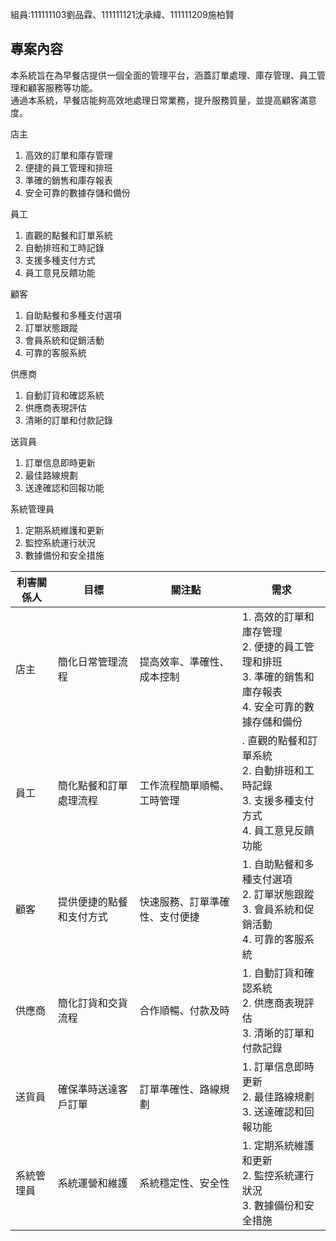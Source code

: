 組員:111111103劉品霖、111111121沈承緯、111111209施柏賢




## 專案內容
本系統旨在為早餐店提供一個全面的管理平台，涵蓋訂單處理、庫存管理、員工管理和顧客服務等功能。 <br>通過本系統，早餐店能夠高效地處理日常業務，提升服務質量，並提高顧客滿意度。

店主 <br>
1. 高效的訂單和庫存管理<br>
2. 便捷的員工管理和排班<br>
3. 準確的銷售和庫存報表<br>
4. 安全可靠的數據存儲和備份<br>

員工<br>
1. 直觀的點餐和訂單系統<br>
2. 自動排班和工時記錄<br>
3. 支援多種支付方式<br>
4. 員工意見反饋功能<br>

顧客<br>
1. 自助點餐和多種支付選項<br>
2. 訂單狀態跟蹤<br>
3. 會員系統和促銷活動<br>
4. 可靠的客服系統<br>

供應商<br>
1. 自動訂貨和確認系統<br>
2. 供應商表現評估<br>
3. 清晰的訂單和付款記錄<br>

送貨員<br>
1. 訂單信息即時更新<br>
2. 最佳路線規劃<br>
3. 送達確認和回報功能<br>

系統管理員<br>
1. 定期系統維護和更新<br>
2. 監控系統運行狀況<br>
3. 數據備份和安全措施<br>


|利害關係人|目標| 關注點| 需求|
|----|----|----|----|
|店主|簡化日常管理流程|提高效率、準確性、成本控制|1. 高效的訂單和庫存管理<br>2. 便捷的員工管理和排班<br>3. 準確的銷售和庫存報表<br>4. 安全可靠的數據存儲和備份
|員工|簡化點餐和訂單處理流程|工作流程簡單順暢、工時管理|. 直觀的點餐和訂單系統<br>2. 自動排班和工時記錄<br>3. 支援多種支付方式<br>4. 員工意見反饋功能|
|顧客|提供便捷的點餐和支付方式|快速服務、訂單準確性、支付便捷|1. 自助點餐和多種支付選項<br>2. 訂單狀態跟蹤<br>3. 會員系統和促銷活動<br>4. 可靠的客服系統|
|供應商|簡化訂貨和交貨流程|合作順暢、付款及時|1. 自動訂貨和確認系統<br>2. 供應商表現評估<br>3. 清晰的訂單和付款記錄|
|送貨員|確保準時送達客戶訂單|訂單準確性、路線規劃|1. 訂單信息即時更新<br>2. 最佳路線規劃<br>3. 送達確認和回報功能|
|系統管理員|系統運營和維護|系統穩定性、安全性|1. 定期系統維護和更新<br>2. 監控系統運行狀況<br>3. 數據備份和安全措施|


